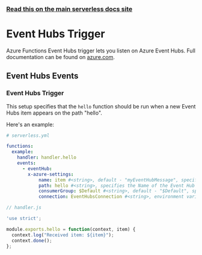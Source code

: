 <!--
title: Serverless Framework - Azure Functions Events - Event Hubs
menuText: Event Hubs
menuOrder: 5
description: Setting up Event Hubs Events with Azure Functions via the Serverless Framework
layout: Doc
-->

<!-- DOCS-SITE-LINK:START automatically generated  -->
### [Read this on the main serverless docs site](https://www.serverless.com/framework/docs/providers/azure/events/eventhubs)
<!-- DOCS-SITE-LINK:END -->

# Event Hubs Trigger

Azure Functions Event Hubs trigger lets you listen on Azure Event Hubs. Full documentation can be found on [azure.com](https://docs.microsoft.com/en-us/azure/azure-functions/functions-bindings-event-hubs).

## Event Hubs Events

### Event Hubs Trigger

This setup specifies that the `hello` function should be run when a new Event Hubs item appears on the path "hello".

Here's an example:

```yml
# serverless.yml

functions:
  example:
    handler: handler.hello
    events:
      - eventHub:
        x-azure-settings:
            name: item #<string>, default - "myEventHubMessage", specifies which name it's available on `context.bindings` 
            path: hello #<string>, specifies the Name of the Event Hub
            consumerGroup: $Default #<string>, default - "$Default", specifies the consumerGroup to listen with
            connection: EventHubsConnection #<string>, environment variable which contains Event Hubs Namespace Connection String
```

```javascript
// handler.js

'use strict';

module.exports.hello = function(context, item) {
  context.log("Received item: ${item}");
  context.done();
};
```